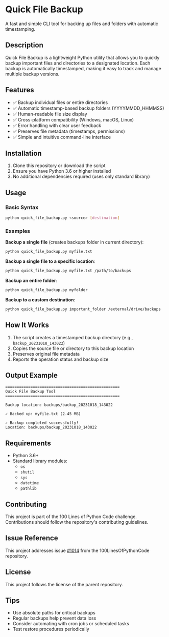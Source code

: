 # Quick File Backup

A fast and simple CLI tool for backing up files and folders with automatic timestamping.

## Description

Quick File Backup is a lightweight Python utility that allows you to quickly backup important files and directories to a designated location. Each backup is automatically timestamped, making it easy to track and manage multiple backup versions.

## Features

- ✅ Backup individual files or entire directories
- ✅ Automatic timestamp-based backup folders (YYYYMMDD_HHMMSS)
- ✅ Human-readable file size display
- ✅ Cross-platform compatibility (Windows, macOS, Linux)
- ✅ Error handling with clear user feedback
- ✅ Preserves file metadata (timestamps, permissions)
- ✅ Simple and intuitive command-line interface

## Installation

1. Clone this repository or download the script
2. Ensure you have Python 3.6 or higher installed
3. No additional dependencies required (uses only standard library)

## Usage

### Basic Syntax

```bash
python quick_file_backup.py <source> [destination]
```

### Examples

**Backup a single file** (creates backups folder in current directory):
```bash
python quick_file_backup.py myfile.txt
```

**Backup a single file to a specific location**:
```bash
python quick_file_backup.py myfile.txt /path/to/backups
```

**Backup an entire folder**:
```bash
python quick_file_backup.py myfolder
```

**Backup to a custom destination**:
```bash
python quick_file_backup.py important_folder /external/drive/backups
```

## How It Works

1. The script creates a timestamped backup directory (e.g., `backup_20231018_143022`)
2. Copies the source file or directory to this backup location
3. Preserves original file metadata
4. Reports the operation status and backup size

## Output Example

```
==================================================
Quick File Backup Tool
==================================================

Backup location: backups/backup_20231018_143022

✓ Backed up: myfile.txt (2.45 MB)

✓ Backup completed successfully!
Location: backups/backup_20231018_143022
```

## Requirements

- Python 3.6+
- Standard library modules:
  - `os`
  - `shutil`
  - `sys`
  - `datetime`
  - `pathlib`

## Contributing

This project is part of the 100 Lines of Python Code challenge. Contributions should follow the repository's contributing guidelines.

## Issue Reference

This project addresses issue [#1014](https://github.com/sumanth-0/100LinesOfPythonCode/issues/1014) from the 100LinesOfPythonCode repository.

## License

This project follows the license of the parent repository.

## Tips

- Use absolute paths for critical backups
- Regular backups help prevent data loss
- Consider automating with cron jobs or scheduled tasks
- Test restore procedures periodically
